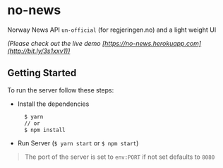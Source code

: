 # no-news

Norway News API `un-official` (for regjeringen.no) and a light weight UI

_(Please check out the live demo [https://no-news.herokuapp.com](http://bit.ly/3s1xxv1))_

## Getting Started

To run the server follow these steps:

- Install the dependencies

  ```bash
    $ yarn
    // or
    $ npm install
  ```

- Run Server (`$ yarn start` or `$ npm start`)

> The port of the server is set to `env:PORT` if not set defaults to `8080`
